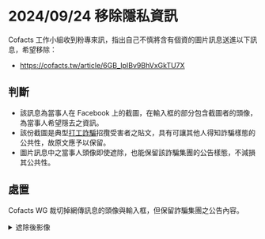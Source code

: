 # 2024/09/24 移除隱私資訊

Cofacts 工作小組收到粉專來訊，指出自己不慎將含有個資的圖片訊息送進以下訊息，希望移除：
- https://cofacts.tw/article/6GB_IpIBv9BhVxGkTU7X

## 判斷

- 該訊息為當事人在 Facebook 上的截圖，在輸入框的部分包含截圖者的頭像，為當事人希望隱去之資訊。
- 該份截圖是典型[打工詐騙](https://www.tucheng.police.ntpc.gov.tw/cp-530-48017-19.html)招攬受害者之貼文，具有可讓其他人得知詐騙樣態的公共性，故原文應予以保留。
- 圖片訊息中之當事人頭像即使遮除，也能保留該詐騙集團的公告樣態，不減損其公共性。

## 處置
Cofacts WG 裁切掉網傳訊息的頭像與輸入框，但保留詐騙集團之公告內容。

<details>
  <summary>遮除後影像</summary>

  ![20240924-6GB_IpIBv9BhVxGkTU7X](https://github.com/user-attachments/assets/771ca82c-6441-413d-9ff9-0663924acd58)

</details>
